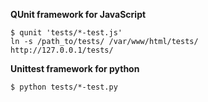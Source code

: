 **QUnit framework for JavaScript**
```$ sudo npm install -g qunit
$ qunit 'tests/*-test.js'
ln -s /path_to/tests/ /var/www/html/tests/
http://127.0.0.1/tests/
```

**Unittest framework for python**
```
$ python tests/*-test.py
```
